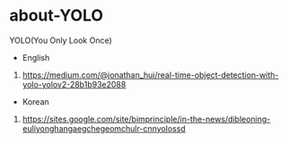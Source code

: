 # about-YOLO

YOLO(You Only Look Once)
- English
1) https://medium.com/@jonathan_hui/real-time-object-detection-with-yolo-yolov2-28b1b93e2088

- Korean
1) https://sites.google.com/site/bimprinciple/in-the-news/dibleoning-euliyonghangaegchegeomchulr-cnnyolossd
